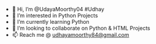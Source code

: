 - 👋 Hi, I’m @UdayaMoorthy04 #Udhay
- 👀 I’m interested in Python Projects
- 🌱 I’m currently learning Python
- 💞️ I’m looking to collaborate on Python & HTML Projects
- 📫 Reach me @ udhayamoorthy84@gmail.com

<!---
UdayaMoorthy04/UdayaMoorthy04 is a ✨ special ✨ repository because its `README.md` (this file) appears on your GitHub profile.
You can click the Preview link to take a look at your changes.
--->
